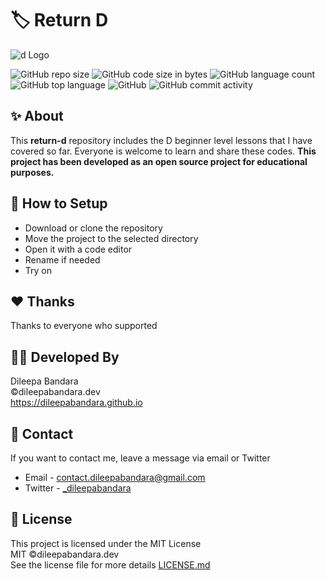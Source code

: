 # 🏷️ Return D

![d Logo](https://img.icons8.com/color/98/000000/d.png)


![GitHub repo size](https://img.shields.io/github/repo-size/dileepabandara/return-d?color=red&label=repository%20size)
![GitHub code size in bytes](https://img.shields.io/github/languages/code-size/dileepabandara/return-d?color=red)
![GitHub language count](https://img.shields.io/github/languages/count/dileepabandara/return-d)
![GitHub top language](https://img.shields.io/github/languages/top/dileepabandara/return-d)
![GitHub](https://img.shields.io/github/license/dileepabandara/return-d?color=yellow)
![GitHub commit activity](https://img.shields.io/github/commit-activity/m/dileepabandara/return-d?color=brightgreen&label=commits)

## ✨ About

This **return-d** repository includes the D beginner level lessons that I have covered so far. Everyone is welcome to learn and share these codes. **This project has been developed as an open source project for educational purposes.**

## 🍃 How to Setup

- Download or clone the repository
- Move the project to the selected directory
- Open it with a code editor
- Rename if needed
- Try on

## ❤️ Thanks

Thanks to everyone who supported

## 👨‍💻 Developed By

Dileepa Bandara  
©dileepabandara.dev  
https://dileepabandara.github.io

## 💬 Contact

If you want to contact me, leave a message via email or Twitter

- Email - <contact.dileepabandara@gmail.com>
- Twitter - [_dileepabandara](https://twitter.com/_dileepabandara)

## 📜 License

This project is licensed under the MIT License  
MIT ©dileepabandara.dev  
See the license file for more details [LICENSE.md](https://github.com/dileepabandara/return-d/blob/main/LICENSE)
